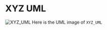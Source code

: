 # XYZ UML
![XYZ_UML](https://user-images.githubusercontent.com/32253965/112669859-282c5080-8e9b-11eb-8bee-f452e630a046.png)
Here is the UML image of `XYZ_UML`

